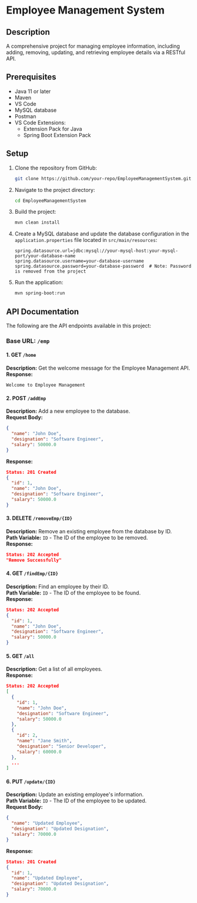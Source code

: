 # Employee Management System

## Description
A comprehensive project for managing employee information, including adding, removing, updating, and retrieving employee details via a RESTful API.

## Prerequisites
- Java 11 or later
- Maven
- VS Code
- MySQL database
- Postman
- VS Code Extensions:
  - Extension Pack for Java
  - Spring Boot Extension Pack

## Setup
1. Clone the repository from GitHub:
   ```bash
   git clone https://github.com/your-repo/EmployeeManagementSystem.git
   ```

2. Navigate to the project directory:
   ```bash
   cd EmployeeManagementSystem
   ```

3. Build the project:
   ```bash
   mvn clean install
   ```

4. Create a MySQL database and update the database configuration in the `application.properties` file located in `src/main/resources`:
   ```properties
   spring.datasource.url=jdbc:mysql://your-mysql-host:your-mysql-port/your-database-name
   spring.datasource.username=your-database-username
   spring.datasource.password=your-database-password  # Note: Password is removed from the project
   ```

5. Run the application:
   ```bash
   mvn spring-boot:run
   ```

## API Documentation
The following are the API endpoints available in this project:

### Base URL: `/emp`

#### 1. GET `/home`
**Description:** Get the welcome message for the Employee Management API.  
**Response:** 
```text
Welcome to Employee Management
```

#### 2. POST `/addEmp`
**Description:** Add a new employee to the database.  
**Request Body:**
```json
{
  "name": "John Doe",
  "designation": "Software Engineer",
  "salary": 50000.0
}
```
**Response:** 
```json
Status: 201 Created
{
  "id": 1,
  "name": "John Doe",
  "designation": "Software Engineer",
  "salary": 50000.0
}
```

#### 3. DELETE `/removeEmp/{ID}`
**Description:** Remove an existing employee from the database by ID.  
**Path Variable:** `ID` - The ID of the employee to be removed.  
**Response:** 
```json
Status: 202 Accepted
"Remove Successfully"
```

#### 4. GET `/findEmp/{ID}`
**Description:** Find an employee by their ID.  
**Path Variable:** `ID` - The ID of the employee to be found.  
**Response:** 
```json
Status: 202 Accepted
{
  "id": 1,
  "name": "John Doe",
  "designation": "Software Engineer",
  "salary": 50000.0
}
```

#### 5. GET `/all`
**Description:** Get a list of all employees.  
**Response:** 
```json
Status: 202 Accepted
[
  {
    "id": 1,
    "name": "John Doe",
    "designation": "Software Engineer",
    "salary": 50000.0
  },
  {
    "id": 2,
    "name": "Jane Smith",
    "designation": "Senior Developer",
    "salary": 60000.0
  },
  ...
]
```

#### 6. PUT `/update/{ID}`
**Description:** Update an existing employee's information.  
**Path Variable:** `ID` - The ID of the employee to be updated.  
**Request Body:**
```json
{
  "name": "Updated Employee",
  "designation": "Updated Designation",
  "salary": 70000.0
}
```
**Response:** 
```json
Status: 201 Created
{
  "id": 1,
  "name": "Updated Employee",
  "designation": "Updated Designation",
  "salary": 70000.0
}
```
